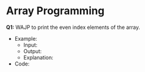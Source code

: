 # Array Programming
**Q1:** WAJP to print the even index elements of the array.  
- Example:  
  - Input:  
  - Output:  
  - Explanation:  
- Code:  